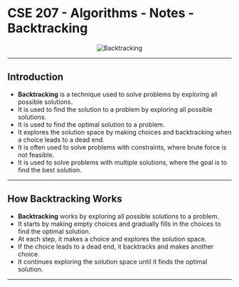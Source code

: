 # **CSE 207 - Algorithms - Notes - Backtracking**

<p align="center">
    <img src="https://upload.wikimedia.org/wikipedia/commons/8/8c/Sudoku_solved_by_bactracking.gif" alt="Backtracking"/>
</p>

---

## **Introduction**

- **Backtracking** is a technique used to solve problems by exploring all possible solutions.
- It is used to find the solution to a problem by exploring all possible solutions.
- It is used to find the optimal solution to a problem.
- It explores the solution space by making choices and backtracking when a choice leads to a dead end.
- It is often used to solve problems with constraints, where brute force is not feasible.
- It is used to solve problems with multiple solutions, where the goal is to find the best solution.

---

## **How Backtracking Works**

- **Backtracking** works by exploring all possible solutions to a problem.
- It starts by making empty choices and gradually fills in the choices to find the optimal solution.
- At each step, it makes a choice and explores the solution space.
- If the choice leads to a dead end, it backtracks and makes another choice.
- It continues exploring the solution space until it finds the optimal solution.

---
